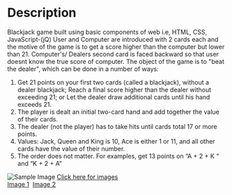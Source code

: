<h1> Description </h1>
Blackjack game built using basic components of web i.e, HTML, CSS, JavaScript-(jQ)
User and Computer are introduced with 2 cards each and the motive of the game is to get a score higher than the computer but lower than 21. Computer's/ Dealers second card is faced backward so that user doesnt know the true score of computer.
 The object of the game is to "beat the dealer", which can be done in a number of
ways:
<ol>
  <li>
  Get 21 points on your first two cards (called a blackjack), without a dealer blackjack;
  Reach a final score higher than the dealer without exceeding 21; or
  Let the dealer draw additional cards until his hand exceeds 21.
  </li>
  <li>
    The player is dealt an initial two-card hand and add together the value of their cards.
  </li>
  <li>
    The dealer (not the player) has to take hits until cards total 17 or more points.
  </li>
  <li>
    Values: Jack, Queen and King is 10, Ace is either 1 or 11, and all other cards have the value of their number.
  </li>
  <li>
    The order does not matter. For examples, get 13 points on “A + 2 + K “ and “K + 2 + A”
  </li>
</ol>
<img src="https://drive.google.com/file/d/1O1MGrXXXQdowcrsCWE7egv4w8P9B6VwI/view?usp=sharing" alt="Sample Image"/>
<u> Click here for images </u>
<br/>
<a href="https://drive.google.com/file/d/1O1MGrXXXQdowcrsCWE7egv4w8P9B6VwI/view?usp=sharing">Image 1</a>&nbsp;
<a href="https://drive.google.com/file/d/1KBlrKJP2XLc-3Nw0wYQc_sEFCP59rLuy/view?usp=sharing">Image 2</a>&nbsp;
